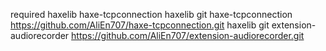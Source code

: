 required haxelib haxe-tcpconnection
haxelib git haxe-tcpconnection https://github.com/AliEn707/haxe-tcpconnection.git
haxelib git extension-audiorecorder https://github.com/AliEn707/extension-audiorecorder.git
